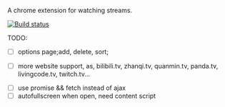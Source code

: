 A chrome extension for watching streams.

[![Build status](https://ci.appveyor.com/api/projects/status/4qbare7mokvfr2ns?svg=true)](https://ci.appveyor.com/project/banyudu/livetv)

TODO:

- [ ] options page;add, delete, sort;
<!--- [x] background.js && browser actions's badge;-->
- [ ] more website support, as, bilibili.tv, zhanqi.tv, quanmin.tv, panda.tv, livingcode.tv, twitch.tv...
<!--- [ ] add css && replace some ugly js;-->
<!--- [ ] too slow;-->
<!--- [x] middle click;-->
<!--- [ ] 时间戳，限制短时间内多次获取数据 && ajax的超时处理;-->
<!--- [ ] 实时监控上线状态？-->
- [ ] use promise && fetch instead of ajax
- [ ] autofullscreen when open, need content script
